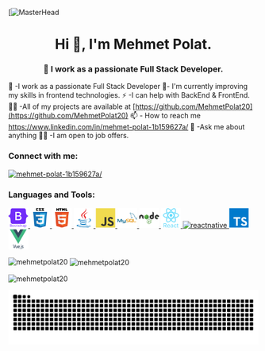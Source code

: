 [![MasterHead](https://www.michaelpage.co.in/sites/michaelpage.co.in/files/2022-05/Software%20Developer.jpg)
<h1 align="center">Hi 👋, I'm Mehmet Polat.</h1>
<h3 align="center">🌱 I work as a passionate Full Stack Developer.</h3>

🔭 -I work as a passionate Full Stack Developer
🌱- I'm currently improving my skills in frontend technologies.
⚡ -I can help with BackEnd & FrontEnd.
👨‍💻 -All of my projects are available at [https://github.com/MehmetPolat20](https://github.com/MehmetPolat20)
📫 - How to reach me https://www.linkedin.com/in/mehmet-polat-1b159627a/
💬 -Ask me about anything
🤝🏻 -I am open to job offers.



<h3 align="left">Connect with me:</h3>
<p align="left">
<a href="https://linkedin.com/in/mehmet-polat-1b159627a/" target="blank"><img align="center" src="https://raw.githubusercontent.com/rahuldkjain/github-profile-readme-generator/master/src/images/icons/Social/linked-in-alt.svg" alt="mehmet-polat-1b159627a/" height="30" width="40" /></a>
</p>

<h3 align="left">Languages and Tools:</h3>
<p align="left"> <a href="https://getbootstrap.com" target="_blank" rel="noreferrer"> <img src="https://raw.githubusercontent.com/devicons/devicon/master/icons/bootstrap/bootstrap-plain-wordmark.svg" alt="bootstrap" width="40" height="40"/> </a> <a href="https://www.w3schools.com/css/" target="_blank" rel="noreferrer"> <img src="https://raw.githubusercontent.com/devicons/devicon/master/icons/css3/css3-original-wordmark.svg" alt="css3" width="40" height="40"/> </a> <a href="https://www.w3.org/html/" target="_blank" rel="noreferrer"> <img src="https://raw.githubusercontent.com/devicons/devicon/master/icons/html5/html5-original-wordmark.svg" alt="html5" width="40" height="40"/> </a> <a href="https://www.java.com" target="_blank" rel="noreferrer"> <img src="https://raw.githubusercontent.com/devicons/devicon/master/icons/java/java-original.svg" alt="java" width="40" height="40"/> </a> <a href="https://developer.mozilla.org/en-US/docs/Web/JavaScript" target="_blank" rel="noreferrer"> <img src="https://raw.githubusercontent.com/devicons/devicon/master/icons/javascript/javascript-original.svg" alt="javascript" width="40" height="40"/> </a> <a href="https://www.mysql.com/" target="_blank" rel="noreferrer"> <img src="https://raw.githubusercontent.com/devicons/devicon/master/icons/mysql/mysql-original-wordmark.svg" alt="mysql" width="40" height="40"/> </a> <a href="https://nodejs.org" target="_blank" rel="noreferrer"> <img src="https://raw.githubusercontent.com/devicons/devicon/master/icons/nodejs/nodejs-original-wordmark.svg" alt="nodejs" width="40" height="40"/> </a> <a href="https://reactjs.org/" target="_blank" rel="noreferrer"> <img src="https://raw.githubusercontent.com/devicons/devicon/master/icons/react/react-original-wordmark.svg" alt="react" width="40" height="40"/> </a> <a href="https://reactnative.dev/" target="_blank" rel="noreferrer"> <img src="https://reactnative.dev/img/header_logo.svg" alt="reactnative" width="40" height="40"/> </a> <a href="https://www.typescriptlang.org/" target="_blank" rel="noreferrer"> <img src="https://raw.githubusercontent.com/devicons/devicon/master/icons/typescript/typescript-original.svg" alt="typescript" width="40" height="40"/> </a> <a href="https://vuejs.org/" target="_blank" rel="noreferrer"> <img src="https://raw.githubusercontent.com/devicons/devicon/master/icons/vuejs/vuejs-original-wordmark.svg" alt="vuejs" width="40" height="40"/> </a> </p>

<p><img align="left" src="https://github-readme-stats.vercel.app/api/top-langs?username=mehmetpolat20&show_icons=true&locale=en&layout=compact" alt="mehmetpolat20" /></p>

<p>&nbsp;<img align="center" src="https://github-readme-stats.vercel.app/api?username=mehmetpolat20&show_icons=true&locale=en" alt="mehmetpolat20" /></p>

<p><img align="center" src="https://github-readme-streak-stats.herokuapp.com/?user=mehmetpolat20&" alt="mehmetpolat20" /></p>

<picture>
  <source media="(prefers-color-scheme: dark)" srcset="https://raw.githubusercontent.com/MehmetPolat20/MehmetPolat20/output/github-contribution-grid-snake-dark.svg">
  <source media="(prefers-color-scheme: light)" srcset="https://raw.githubusercontent.com/MehmetPolat20/MehmetPolat20/output/github-contribution-grid-snake.svg">
  <img alt="github contribution grid snake animation" src="https://raw.githubusercontent.com/MehmetPolat20/MehmetPolat20/output/github-contribution-grid-snake.svg">
</picture>
